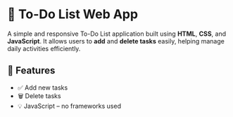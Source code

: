 # 📝 To-Do List Web App

A simple and responsive To-Do List application built using **HTML**, **CSS**, and **JavaScript**. It allows users to **add** and **delete tasks** easily, helping manage daily activities efficiently.

## 🌟 Features

- ✅ Add new tasks
- 🗑️ Delete tasks
- 💡 JavaScript – no frameworks used
